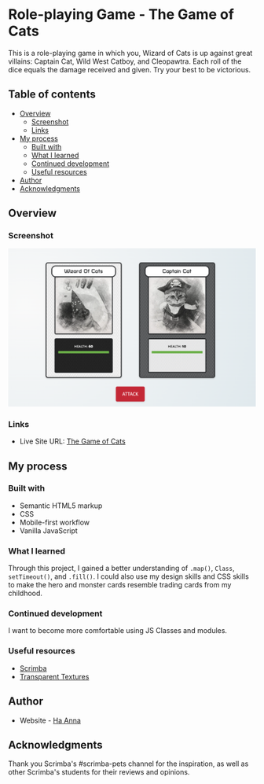 # Role-playing Game - The Game of Cats

This is a role-playing game in which you, Wizard of Cats is up against great villains: Captain Cat, Wild West Catboy, and Cleopawtra. Each roll of the dice equals the damage received and given. Try your best to be victorious.

## Table of contents

- [Overview](#overview)
  - [Screenshot](#screenshot)
  - [Links](#links)
- [My process](#my-process)
  - [Built with](#built-with)
  - [What I learned](#what-i-learned)
  - [Continued development](#continued-development)
  - [Useful resources](#useful-resources)
- [Author](#author)
- [Acknowledgments](#acknowledgments)

## Overview

### Screenshot

![alt text](./img/screenshot.png)

### Links

- Live Site URL: [The Game of Cats](https://its-haanna.github.io/Scrimba_Projects/Roleplaying_game/)

## My process

### Built with

- Semantic HTML5 markup
- CSS
- Mobile-first workflow
- Vanilla JavaScript

### What I learned

Through this project, I gained a better understanding of `.map()`, `Class`, `setTimeout()`, and `.fill()`. I could also use my design skills and CSS skills to make the hero and monster cards resemble trading cards from my childhood.

### Continued development

I want to become more comfortable using JS Classes and modules.

### Useful resources

- [Scrimba](https://www.scrimba.com)
- [Transparent Textures](https://www.transparenttextures.com/)

## Author

- Website - [Ha Anna](https://haanna.com)

## Acknowledgments

Thank you Scrimba's #scrimba-pets channel for the inspiration, as well as other Scrimba's students for their reviews and opinions.

